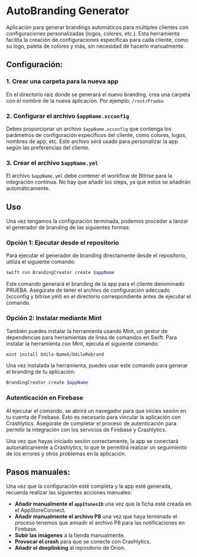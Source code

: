 # AutoBranding Generator

Aplicación para generar brandings automáticos para múltiples clientes con configuraciones personalizadas (logos, colores, etc.). Esta herramienta facilita la creación de configuraciones específicas para cada cliente, como su logo, paleta de colores y más, sin necesidad de hacerlo manualmente.

## Configuración:

### 1. Crear una carpeta para la nueva app

En el directorio raíz donde se generará el nuevo branding, crea una carpeta con el nombre de la nueva aplicación. Por ejemplo:
`/root/Prueba`

### 2. Configurar el archivo `$appName.xcconfig`

Debes proporcionar un archivo `$appName.xcconfig` que contenga los parámetros de configuración específicos del cliente, como colores, logos, nombres de app, etc. Este archivo será usado para personalizar la app según las preferencias del cliente.

### 3. Crear el archivo `$appName.yml`

El archivo `$appName.yml` debe contener el workflow de Bitrise para la integración continua. No hay que añadir los steps, ya que estos se añadirán automáticamente.

## Uso

Una vez tengamos la configuración terminada, podemos proceder a lanzar el generador de branding de las siguientes formas:

### Opción 1: Ejecutar desde el repositorio

Para ejecutar el generador de branding directamente desde el repositorio, utiliza el siguiente comando:

```bash
swift run BrandingCreator create $appName
```

Este comando generará el branding de la app para el cliente denominado PRUEBA. Asegúrate de tener el archivo de configuración adecuado (xcconfig y bitrise.yml) en el directorio correspondiente antes de ejecutar el comando.

### Opción 2: Instalar mediante Mint

También puedes instalar la herramienta usando Mint, un gestor de dependencias para herramientas de línea de comandos en Swift. Para instalar la herramienta con Mint, ejecuta el siguiente comando:

```bash
mint install Odilo-Namek/OdiloRebrand
```

Una vez instalada la herramienta, puedes usar este comando para generar el branding de tu aplicación:

```bash
BrandingCreator create $appName
```

### Autenticación en Firebase

Al ejecutar el comando, se abrirá un navegador para que inicies sesión en tu cuenta de Firebase. Esto es necesario para vincular la aplicación con Crashlytics. Asegúrate de completar el proceso de autenticación para permitir la integración con los servicios de Firebase y Crashlytics.

Una vez que hayas iniciado sesión correctamente, la app se conectará automáticamente a Crashlytics, lo que te permitirá realizar un seguimiento de los errores y otros problemas en la aplicación.

## Pasos manuales:

Una vez que la configuración esté completa y la app esté generada, recuerda realizar las siguientes acciones manuales:

- **Añadir manualmente el `appItunesID`** una vez que la ficha esté creada en el AppStoreConnect.
- **Añadir manualmente el archivo P8** una vez que haya terminado el proceso tenemos que annadir el archivo P8 para las notificaciones en Firebase.
- **Subir las imágenes** a la tienda manualmente.
- **Provocar el crash** para que se conecte con Crashlytics.
- **Añadir el deeplinking** al repositorio de Orion.
